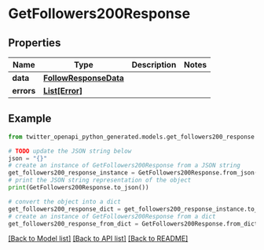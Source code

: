 # GetFollowers200Response


## Properties

Name | Type | Description | Notes
------------ | ------------- | ------------- | -------------
**data** | [**FollowResponseData**](FollowResponseData.md) |  | 
**errors** | [**List[Error]**](Error.md) |  | 

## Example

```python
from twitter_openapi_python_generated.models.get_followers200_response import GetFollowers200Response

# TODO update the JSON string below
json = "{}"
# create an instance of GetFollowers200Response from a JSON string
get_followers200_response_instance = GetFollowers200Response.from_json(json)
# print the JSON string representation of the object
print(GetFollowers200Response.to_json())

# convert the object into a dict
get_followers200_response_dict = get_followers200_response_instance.to_dict()
# create an instance of GetFollowers200Response from a dict
get_followers200_response_from_dict = GetFollowers200Response.from_dict(get_followers200_response_dict)
```
[[Back to Model list]](../README.md#documentation-for-models) [[Back to API list]](../README.md#documentation-for-api-endpoints) [[Back to README]](../README.md)


